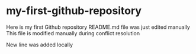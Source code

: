 # my-first-github-repository
Here is my first Github repository
README.md file was just edited manually
This file is modified manually during conflict resolution

New line was added locally
